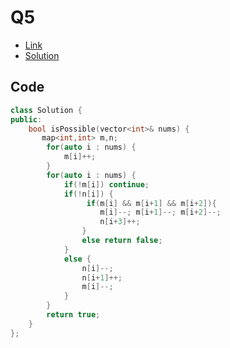 # Q5

- [Link](https://leetcode.com/problems/split-array-into-consecutive-subsequences/)
- [Solution](https://leetcode.com/problems/split-array-into-consecutive-subsequences/submissions/875689479/)

## Code
```cpp
class Solution {
public:
    bool isPossible(vector<int>& nums) {
       map<int,int> m,n;
        for(auto i : nums) {
            m[i]++;
        }
        for(auto i : nums) {
            if(!m[i]) continue;
            if(!n[i]) {
                 if(m[i] && m[i+1] && m[i+2]){
                    m[i]--; m[i+1]--; m[i+2]--;
                    n[i+3]++;
                }
                else return false;
            }
            else {
                n[i]--;
                n[i+1]++;
                m[i]--;
            }
        }
        return true;
    }
};
```